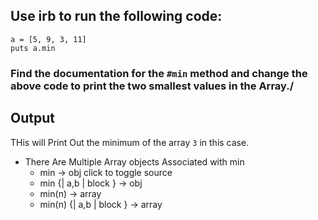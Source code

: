 ## Use irb to run the following code:
```
a = [5, 9, 3, 11]
puts a.min
```


### Find the documentation for the `#min` method and change the above code to print the two smallest values in the Array./

## Output

THis will Print Out the minimum of the array  `3` in this case.

- There Are Multiple Array objects Associated with min
  - min → obj click to toggle source
  - min {| a,b | block } → obj
  - min(n) → array
  -  min(n) {| a,b | block } → array 